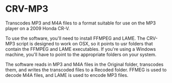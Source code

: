# CRV-MP3
Transcodes MP3 and M4A files to a format suitable for use on the MP3 player on a 2009 Honda CR-V.

To use the software, you'll need to install FFMPEG and LAME. The CRV-MP3 script is designed to work on OSX, so it points to usr folders that contain the FFMPEG and LAME executables. If you're using a Windows machine, you'll have to point to the appropriate folders on your system. 

The software reads in MP3 and M4A files in the Original folder, transcodes them, and writes the transcoded files to a Recoded folder. FFMEG is used to decode M4A files, and LAME is used to encode MP3 files.
